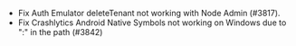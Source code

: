 - Fix Auth Emulator deleteTenant not working with Node Admin (#3817).
- Fix Crashlytics Android Native Symbols not working on Windows due to ":" in the path (#3842)
